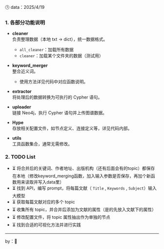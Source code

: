 

🕒 data：2025/4/19  
### 1. 各部分功能说明

- **cleaner**  
  负责整理数据（本地 txt -> dict），统一数据格式。  
  - `all_cleaner`：加载所有数据  
  - `cleaner`：加载某个文件夹的数据（测试用）

- **keyword_merger**  
  整合近义词。  
  - 使用方法详见代码中对应函数说明。

- **extractor**  
  将处理后的数据转换为可执行的 Cypher 语句。

- **uploader**  
  链接 Neo4j，执行 Cypher 语句并上传图谱数据。

- **Hype**  
  存放相关配置文件，如节点定义、连接定义等，详见代码内部。

- **utils**  
  工具函数集合，通常无需修改。

### 2. TODO List

- ⏳ 将合并后的关键词、作者地址、出版机构（还有后面会有的topic）都保存在本地（修改keyword_merging函数，加入输入参数是否保存，再加个新函数用来读取并写入data里）
- ⏳ 找到 API，编写 prompt，将每篇文献（ `Title` , `Keywords` , `Subject`）输入大模型
- ⏳ 获取每篇文献对应的多个 topic
- ⏳ 收集所有 topic，并合并后添加为文献的属性（是的先放入文献下的属性）
- ⏳ 修改配置文件，将 topic 属性抽出作为单独的节点
- ⏳ 找到合适的可视化方法并进行实践

---

 by：🐸

